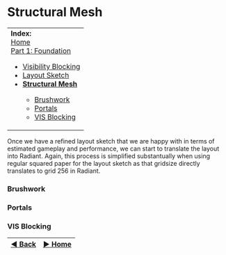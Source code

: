 Structural Mesh
========

<table>
 <tr>
  <td> <b>Index:</b><br>
   <a href="https://github.com/realkemon/home/blob/master/pages/tutorials.md">Home</a><br>
   <a href="https://github.com/realkemon/home/blob/master/pages/tut_part1.md">Part 1: Foundation</a>
   <ul>
    <li><a href="https://github.com/realkemon/home/blob/master/pages/tut_part1_1.md">Visibility Blocking</a></li>
    <li><a href="https://github.com/realkemon/home/blob/master/pages/tut_part1_2.md">Layout Sketch</a></li>
    <li><a href="https://github.com/realkemon/home/blob/master/pages/tut_part1_3.md"><b>Structural Mesh</b></a></li>
    <ul>
     <li><a href="https://github.com/realkemon/home/blob/master/pages/tut_part1_3.md#brushwork">Brushwork</a></li>
     <li><a href="https://github.com/realkemon/home/blob/master/pages/tut_part1_3.md#portals">Portals</a></li>
     <li><a href="https://github.com/realkemon/home/blob/master/pages/tut_part1_3.md#vis-blocking">VIS Blocking</a></li>
   </ul>
 </td>
 </tr>
</table>

Once we have a refined layout sketch that we are happy with in terms of estimated gameplay and performance, we can start to translate the layout into Radiant. Again, this process is simplified substantually when using regular squared paper for the layout sketch as that gridsize directly translates to grid 256 in Radiant.

### Brushwork

### Portals

### VIS Blocking


[:arrow_backward: Back](https://github.com/realkemon/home/blob/master/pages/tut_part1_2.md) | [:arrow_forward: Home](https://github.com/realkemon/home/blob/master/pages/tutorials.md)
:---:|:---:
